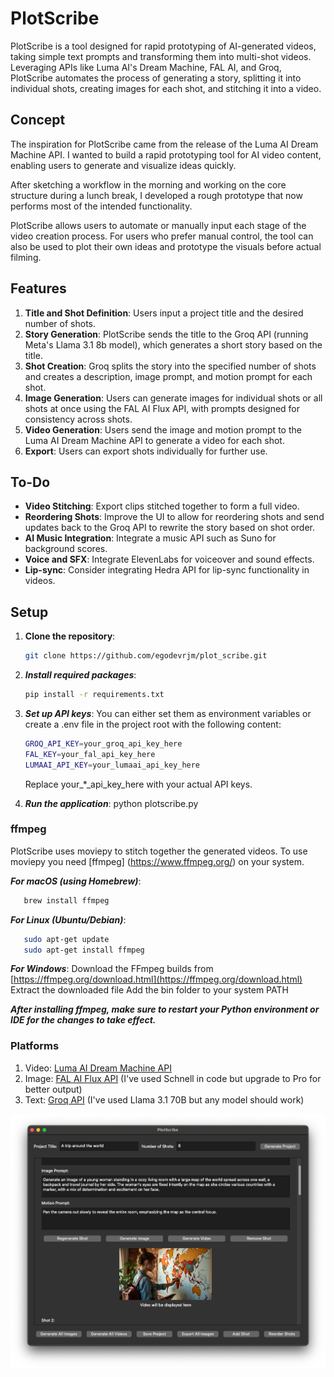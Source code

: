# PlotScribe

PlotScribe is a tool designed for rapid prototyping of AI-generated videos, taking simple text prompts and transforming them into multi-shot videos. Leveraging APIs like Luma AI's Dream Machine, FAL AI, and Groq, PlotScribe automates the process of generating a story, splitting it into individual shots, creating images for each shot, and stitching it into a video.

## Concept

The inspiration for PlotScribe came from the release of the Luma AI Dream Machine API. I wanted to build a rapid prototyping tool for AI video content, enabling users to generate and visualize ideas quickly.

After sketching a workflow in the morning and working on the core structure during a lunch break, I developed a rough prototype that now performs most of the intended functionality.

PlotScribe allows users to automate or manually input each stage of the video creation process. For users who prefer manual control, the tool can also be used to plot their own ideas and prototype the visuals before actual filming.

## Features

1. **Title and Shot Definition**: Users input a project title and the desired number of shots.
2. **Story Generation**: PlotScribe sends the title to the Groq API (running Meta's Llama 3.1 8b model), which generates a short story based on the title.
3. **Shot Creation**: Groq splits the story into the specified number of shots and creates a description, image prompt, and motion prompt for each shot.
4. **Image Generation**: Users can generate images for individual shots or all shots at once using the FAL AI Flux API, with prompts designed for consistency across shots.
5. **Video Generation**: Users send the image and motion prompt to the Luma AI Dream Machine API to generate a video for each shot.
6. **Export**: Users can export shots individually for further use.

## To-Do

- **Video Stitching**: Export clips stitched together to form a full video.
- **Reordering Shots**: Improve the UI to allow for reordering shots and send updates back to the Groq API to rewrite the story based on shot order.
- **AI Music Integration**: Integrate a music API such as Suno for background scores.
- **Voice and SFX**: Integrate ElevenLabs for voiceover and sound effects.
- **Lip-sync**: Consider integrating Hedra API for lip-sync functionality in videos.

## Setup

1. **Clone the repository**:
   ```bash
   git clone https://github.com/egodevrjm/plot_scribe.git
   
2. ***Install required packages***:
   ```bash
   pip install -r requirements.txt
   
3. ***Set up API keys***: You can either set them as environment variables or create a .env file in the project root with the following content:
   ```bash
   GROQ_API_KEY=your_groq_api_key_here
   FAL_KEY=your_fal_api_key_here
   LUMAAI_API_KEY=your_lumaai_api_key_here
   ```
   Replace your_*_api_key_here with your actual API keys.
   
5. ***Run the application***:
   python plotscribe.py

### ffmpeg

PlotScribe uses moviepy to stitch together the generated videos. To use moviepy you need [ffmpeg] (https://www.ffmpeg.org/) on your system. 

***For macOS (using Homebrew)***:
```bash
   brew install ffmpeg
```

***For Linux (Ubuntu/Debian)***:
```bash
   sudo apt-get update
   sudo apt-get install ffmpeg
```

***For Windows***:
Download the FFmpeg builds from [https://ffmpeg.org/download.html](https://ffmpeg.org/download.html)
Extract the downloaded file
Add the bin folder to your system PATH

***_After installing ffmpeg, make sure to restart your Python environment or IDE for the changes to take effect._***

### Platforms

1. Video: [Luma AI Dream Machine API](https://lumalabs.ai/dream-machine/api)
2. Image: [FAL AI Flux API](https://fal.ai) (I've used Schnell in code but upgrade to Pro for better output)
3. Text: [Groq API](https://console.groq.com/docs/models) (I've used Llama 3.1 70B but any model should work)

![PlotScribe Screenshot](/ps_ss.png)
